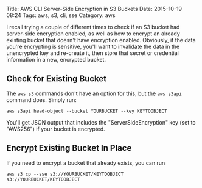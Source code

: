 Title: AWS CLI Server-Side Encryption in S3 Buckets
Date: 2015-10-19 08:24
Tags: aws, s3, cli, sse
Category: aws

I recall trying a couple of different times to check if an S3 bucket had
server-side encryption enabled, as well as how to encrypt an already existing
bucket that doesn't have encryption enabled. Obviously, if the data you're
encrypting is sensitive, you'll want to invalidate the data in the unencrypted
key and re-create it, then store that secret or credential information in a
new, encrypted bucket.

## Check for Existing Bucket

The `aws s3` commands don't have an option for
this, but the `aws s3api` command does. Simply run:

    aws s3api head-object --bucket YOURBUCKET --key KEYTOOBJECT

You'll get JSON output that includes the "ServerSideEncryption" key (set to 
"AWS256") if your bucket is encrypted.

## Encrypt Existing Bucket In Place

If you need to encrypt a bucket that already exists, you can run

    aws s3 cp --sse s3://YOURBUCKET/KEYTOOBJECT s3://YOURBUCKET/KEYTOOBJECT
